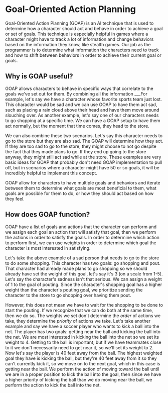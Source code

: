 # Goal-Oriented Action Planning

Goal-Oriented Action Planning (GOAP) is an AI technique that is used to determine how a character should act and behave in order to achieve a goal or set of goals. This technique is especially helpful in games where a character might have to track a lot of information and change behaviors based on the information they know, like stealth games. Our job as the programmer is to determine what information the characters need to track and how to shift between behaviors in order to achieve their current goal or goals.

## Why is GOAP useful?

GOAP allows characters to behave in specific ways that correlate to the goals we've set out for them. By combining all the information ___For example, let's say we have a character whose favorite sports team just lost. This character would be sad and we can use GOAP to have them act sad, such as placing a rain cloud above their head and have them move around slouching over. As another example, let's say one of our characters needs to go shopping at a specific time. We can have a GOAP setup to have them act normally, but the moment that time comes, they head to the store.

We can also combine these two scenarios. Let's say this character needs to go to the store but they are also sad. The GOAP will determine how they act. If they are too sad to go to the store, they might choose to not go despite the fact that they made plans to go. If they end up going to the store anyway, they might still act sad while at the store. These examples are very basic ideas for GOAP that probably don't need GOAP implementation to pull off, but in scenarios where a character might have 50 or so goals, it will be incredibly helpful to implement this concept.

GOAP allow for characters to have multiple goals and behaviors and iterate between them to determine what goals are most beneficial to them, what goals are possible for them to do, or how they should act based on how they feel. 

## How does GOAP function?

GOAP have a list of goals and actions that the character can perform and we assign each goal an action that will satisfy that goal, then we perform the actions in order to satisfy the goals. In order to determine which action to perform first, we can use weights in order to determine which goal the character is most interested in satisfying.

Let's take the above example of a sad person that needs to go to the store to do some shopping. This character has two goals: go shopping and pout. That character had already made plans to go shopping so we should already have set the weight of this goal, let's say it's 3 (on a scale from 1-5). Let's say the character's sadness isn't that serious. We can assign a weight of 1 to the goal of pouting. Since the character's shopping goal has a higher weight than the character's pouting goal, we prioritize sending the character to the store to go shopping over having them pout.

However, this does not mean we have to wait for the shopping to be done to start the pouting. If we recognize that we can do both at the same time, then we do so. The weights we set don't determine the _order_ of actions we take, they determine the _priority_ of actions we take. Let's take another example and say we have a soccer player who wants to kick a ball into the net. The player has two goals: getting near the ball and kicking the ball into the net. We are most interested in kicking the ball into the net so we set its weight to 4. Getting to the ball is important, but if we have teammates close to it we don't necessarily need to get near it, so we'll set its weight to 2. Now let's say the player is 40 feet away from the ball. The highest weighted goal they have is kicking the ball, but they're 40 feet away from it so they can't currently kick it, so we move on to the next goal, which in this case is getting near the ball. We perform the action of moving toward the ball until we are in a proper position to kick the ball into the goal, then since we have a higher priority of kicking the ball than we do moving near the ball, we perform the action to kick the ball into the net.
